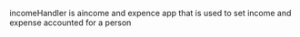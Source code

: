incomeHandler is aincome and expence app that is used to set income and expense accounted for a person
